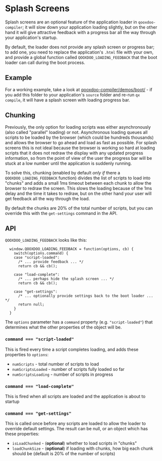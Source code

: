 # Splash Screens
Splash screens are an optional feature of the application loader in `qooxdoo-compiler`; it will slow down your application loading slightly, but on the other hand it will give attractive feedback with a progress bar all the way through your application's startup.

By default, the loader does not provide any splash screen or progress bar; to add one, you need to replace the application's `.html` file with your own, and provide a global function called `QOOXDOO_LOADING_FEEDBACK` that the boot loader can call during the boot process.

## Example
For a working example, take a look at [qooxdoo-compiler/demos/boot/](https://github.com/qooxdoo/qooxdoo-compiler/tree/master/demos/boot/) - if you add this folder to your application's `source` folder and re-run `qx compile`, it will have a splash screen with loading progress bar.

## Chunking
Previously, the only option for loading scripts was either asynchronously (also called "parallel" loading) or not.  Asynchronous loading queues all scripts to be loaded by the browser (which could be hundreds thousands) and allows the browser to go ahead and load as fast as possible.  For splash screens this is not ideal because the browser is working so hard at loading scripts that it does not redraw the display with any updated progress information, so from the point of view of the user the progress bar will be stuck at a low number until the application is suddenly running.

To solve this, chunking (enabled by default *only if* there a `QOOXDOO_LOADING_FEEDBACK` function) divides the list of scripts to load into "chunks" and adds a small 1ms timeout between each chunk to allow the browser to redraw the screen.  This slows the loading because of the 1ms delay and the time it takes to redraw, but on the other hand your user will get feedback all the way through the load.

By default the chunks are 20% of the total number of scripts, but you can override this with the `get-settings` command in the API.

## API

`QOOXDOO_LOADING_FEEDBACK` looks like this:
```
  window.QOOXDOO_LOADING_FEEDBACK = function(options, cb) {
    switch(options.command) {
    case "script-loaded":
      /* ... provide feedback ... */
      return cb && cb();
      
    case "load-complete":
      /* ... perhaps hide the splash screen ... */
      return cb && cb();
      
    case "get-settings":
      /* ... optionally provide settings back to the boot loader ... */
      return null;
    }
  }

```

The `options` parameter has a `command` property (e.g. `"script-loaded"`) that determines what the other properties of the object will be.

### `command === "script-loaded"`
This is fired every time a script completes loading, and adds these properties to `options`:
- `numScripts` - total number of scripts to load
- `numScriptsLoaded` - number of scripts fully loaded so far
- `numScriptsLoading` - number of scripts in progress

### `command === "load-complete"`
This is fired when all scripts are loaded and the application is about to startup

### `command === "get-settings"`
This is called once before any scripts are loaded to allow the loader to override default settings.  The result can be null, or an object which has these properties:
- `isLoadChunked` - (**optional**) whether to load scripts in "chunks"
- `loadChunkSize` - (**optional**) if loading with chunks, how big each chunk should be (default is 20% of the number of scripts)

